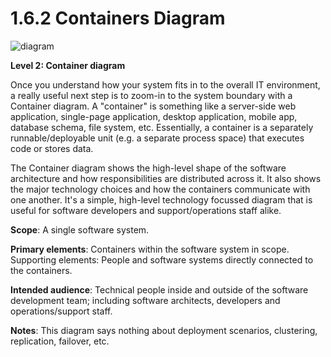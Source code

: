 # 1.6.2 Containers Diagram

![diagram](https://www.plantuml.com/plantuml/svg/0/XPHDRzim38Rl_XLSBaknBhdij5FJ9bWtfAsN3mmx6OpD9jfaIP3e1C6m_pxAJckxQR6SOeby-8fyfQl0wBagTV9EcLnN1S6EsONFux77msYhU5Tjga0-juR9y2YtvHWBhz3iTUMgySsdZwb6m-kx-LWZKs1Pocua6fKXFtAHdSmdFn_Mg-p7rzLjDfzzcTrFXnT9af8FrWn3vSXdM9JANC9W6RzW4hzKO8zi_K2MwmMmZo3xJYi9IQrdr8EB3gRUw9AQo3TW24yfW7bkAyCjZ4gdxP58WcUdlp5nfJp1P2kDWAS8oNa-xP2n7nGKrtcBQdC4ws61IWVu00l2d4U_GitS4OHZO2hXKK8uPWVK58ISBEkDx5hK5UYFG-Uo9hPxlgOJqCGEBk1F0l9hLIcNRIX3vrv9kiRyDvdYJ6HSIBtTguB2ovx3OsLoLjQWLdo4lKBujdou7z-kLkbIL9zLhoUIEJIaNv7GJ2EDkw_rwjRoGNfIpqrhUmXGuw14WrkIo496TWa7zBIpObNPDyNpQCDBFTFDiDW8QugC6mmrDxM1jvx2ztdyMefBXF8_C2WZyoenDaAA_4sI1Uc-cS-EVjTeRXadupNejfBmJh2UfT_WXMVW-oVP9q1huxUaeDRzb8vPwZw9LOkJF2zkhetHZ6OY7jYJU3aN03mixbf2hrJNVklsSF6kz9mfDZn90K_nBP6IylvqRcctHr57ptKlnDTNSUqAuJHKwOqyTbo5iypaIah7T-eV)

**Level 2: Container diagram**

Once you understand how your system fits in to the overall IT environment, a really useful next step is to zoom-in to the system boundary with a Container diagram. A "container" is something like a server-side web application, single-page application, desktop application, mobile app, database schema, file system, etc. Essentially, a container is a separately runnable/deployable unit (e.g. a separate process space) that executes code or stores data.

The Container diagram shows the high-level shape of the software architecture and how responsibilities are distributed across it. It also shows the major technology choices and how the containers communicate with one another. It's a simple, high-level technology focussed diagram that is useful for software developers and support/operations staff alike.

**Scope**: A single software system.

**Primary elements**: Containers within the software system in scope.
Supporting elements: People and software systems directly connected to the containers.

**Intended audience**: Technical people inside and outside of the software development team; including software architects, developers and operations/support staff.

**Notes**: This diagram says nothing about deployment scenarios, clustering, replication, failover, etc.